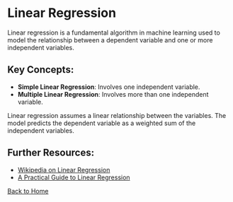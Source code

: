 # Linear Regression

Linear regression is a fundamental algorithm in machine learning used to model the relationship between a dependent variable and one or more independent variables.

## Key Concepts:
- **Simple Linear Regression**: Involves one independent variable.
- **Multiple Linear Regression**: Involves more than one independent variable.

Linear regression assumes a linear relationship between the variables. The model predicts the dependent variable as a weighted sum of the independent variables.

## Further Resources:
- [Wikipedia on Linear Regression](https://en.wikipedia.org/wiki/Linear_regression)
- [A Practical Guide to Linear Regression](https://www.datascience.com/resources/notebooks/linear-regression-tutorial)

[Back to Home](index.md)
